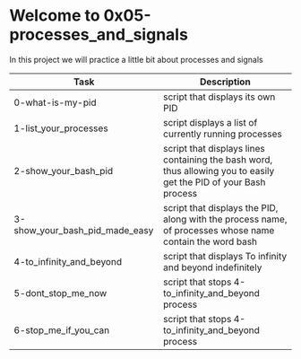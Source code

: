 # Welcome to 0x05-processes_and_signals
In this project we will practice a little bit about processes and signals

| Task | Description |
| ---- | ----------- |
| 0-what-is-my-pid   | script that displays its own PID |
| 1-list_your_processes | script displays a list of currently running processes |
| 2-show_your_bash_pid | script that displays lines containing the bash word, thus allowing you to easily get the PID of your Bash process |
| 3-show_your_bash_pid_made_easy | script that displays the PID, along with the process name, of processes whose name contain the word bash |
| 4-to_infinity_and_beyond | script that displays To infinity and beyond indefinitely |
| 5-dont_stop_me_now | script that stops 4-to_infinity_and_beyond process |
| 6-stop_me_if_you_can |  script that stops 4-to_infinity_and_beyond process |
